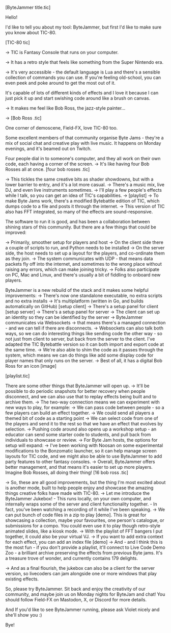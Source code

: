 [ByteJammer title.tic]

Hello!

I'd like to tell you about my tool: ByteJammer, but first I'd like to make sure you know about TIC-80.

[TIC-80 tic]

-> TIC is Fantasy Console that runs on your computer.

-> It has a retro style that feels like something from the Super Nintendo era.

-> It's very accessible - the default language is Lua and there's a sensible collection of commands you can use.
If you're feeling old-school, you can even peek and poke around to get the most out of it.

It's capable of lots of different kinds of effects and I love it because I can just pick it up and start swishing code around like a brush on canvas.

-> It makes me feel like Bob Ross, the jazz-style painter...

-> [Bob Ross .tic]

One corner of demoscene, Field-FX, love TIC-80 too.

Some excellent members of that community organise Byte Jams - they're a mix of social chat and creative play with live music.
It happens on Monday evenings, and it's beamed out on Twitch.

Four people dial in to someone's computer, and they all work on their own code, each having a corner of the screen.
-> It's like having four Bob Rosses all at once.
[four bob rosses .tic]

-> This tickles the same creative bits as shader showdowns, but with a lower barrier to entry, and it's a lot more casual.
-> There's a music mix, live DJ, and even live instruments sometimes.
-> I'll play a few people's effects while I talk, so you can get an idea of TIC's capabilities.
-> [playlist]
-> To make Byte Jams work, there's a modified Bytebattle edition of TIC, which dumps code to a file and posts it through the internet.
-> This version of TIC also has FFT integrated, so many of the effects are sound-responsive.

The software to run it is good, and has been a collaboration between shining stars of this community.
But there are a few things that could be improved:

-> Primarily, smoother setup for players and host
-> On the client side there a couple of scripts to run, and Python needs to be installed
-> On the server side, the host needs to set up a layout for the players, and co-ordinate them as they join.
-> The system communicates with UDP - that means data packets fly off into the internet, and sometimes to the wrong place without raising any errors, which can make joining tricky.
-> Folks also participate on PC, Mac and Linux, and there's usually a bit of fiddling to onboard new players.

ByteJammer is a new rebuild of the stack and it makes some helpful improvements:
-> There's now one standalone executable, no extra scripts and no extra installs
-> It's multiplatform (written in Go, and builds automatically on GitHub)
[setup client]
-> There's a setup panel for client
[setup server]
-> There's a setup panel for server
-> The client can set up an identity so they can be identified by the server
-> ByteJammer communicates via Websockets
    -> that means there's a managed connection - and we can tell if there are disconnects.
    -> Websockets can also talk both ways, so we can do interesting things like sending code the other way - so not just from client to server, but back from the server to the client. I've adapted the TIC Bytebattle version so it can both import and export code at the same time.
-> We're also able to shim the code as it passes through the system, which means we can do things like add some display code for player names that only runs on the server.
-> Best of all, it has a digital Bob Ross for an icon [image]

[playlist.tic]

There are some other things that ByteJammer will open up.
-> It'll be possible to do periodic snapshots for better recovery when people disconnect, and we can also use that to replay effects being built and to archive them.
-> The two-way connection means we can experiment with new ways to play, for example:
    -> We can pass code between people - so a few players can build an effect together.
    -> We could send all players a themed bit of code as a starting point
    -> We can select code from one of the players and send it to the rest so that we have an effect that evolves by selection.
-> Pushing code around also opens up a workshop setup - an educator can send some starter code to students, and pull back from individuals to showcase or review.
-> For Byte Jam hosts, the options for setup will expand:
    -> I've been working with Noosan on some experimental modifications to the Bonzomatic launcher, so it can help manage screen layouts for TIC code, and we might also be able to use ByteJammer to add party features to other fantasy consoles. 
-> Overall, ByteJammer offers better management, and that means it's easier to set up more players. Imagine Bob Rosses, all doing their thing! [16 bob ross .tic]

-> So, these are all good improvements, but the thing I'm most excited about is another mode, built to help people enjoy and showcase the amazing things creative folks have made with TIC-80.
-> Let me introduce the ByteJammer Jukebox!
    - This runs locally, on your own computer, and internally wraps some of the server and client functionality together.
    - In fact, you've been watching a recording of it while I've been speaking.
-> We can put bunch of code files in a zip to play [demo]. This is great for showcasing a collection, maybe your favourites, one person's catalogue, or submissions for a compo. You could even use it to play though retro-style animated slides, like a kiosk mode.
-> With the playlist of FFT bangers I put together, it could also be your virtual VJ.
-> If you want to add extra context for each effect, you can add an index file [demo]
-> And - and I think this is the most fun - if you don't provide a playlist, it'll connect to Live Code Demo Zoo - a brilliant archive preserving the effects from previous Byte jams. It's a treasure trove of wonder, and currently contains 179 delights.

-> And as a final flourish, the jukebox can also be a client for the server version, so livecoders can jam alongside one or more windows that play existing effects.

So, please try ByteJammer. Sit back and enjoy the creativity of our community, and maybe join us on Monday nights for ByteJam and chat!
You should follow Field-FX on Mastodon, X, or Discord for more details.

And If you'd like to see ByteJammer running, please ask Violet nicely and she'll show you :)

Bye!

